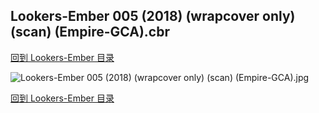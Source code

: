 ## Lookers-Ember 005 (2018) (wrapcover only) (scan) (Empire-GCA).cbr


[回到 Lookers-Ember 目录](https://github.com/alicewish/markdown/blob/master/series/Lookers-Ember.md)


![Lookers-Ember 005 (2018) (wrapcover only) (scan) (Empire-GCA).jpg](https://wx1.sinaimg.cn/large/6a9fdecaly1fr1980r7wgj21kw17u4qp.jpg)

[回到 Lookers-Ember 目录](https://github.com/alicewish/markdown/blob/master/series/Lookers-Ember.md)

